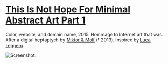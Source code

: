 # [This Is Not Hope For Minimal Abstract Art Part 1](https://f00.red/)

Color, website, and domain name, 2015. Hommage to Internet art that was. After a digital heptaptych by [Miktor & Molf](https://www.pattymorgan.net/miktor_molf) († 2013). Inspired by [Luca Leggero](https://www.leggerostudio.com/).

![Screenshot.](https://netplasticism.com/images/screenshot-1024x768-528.jpg)